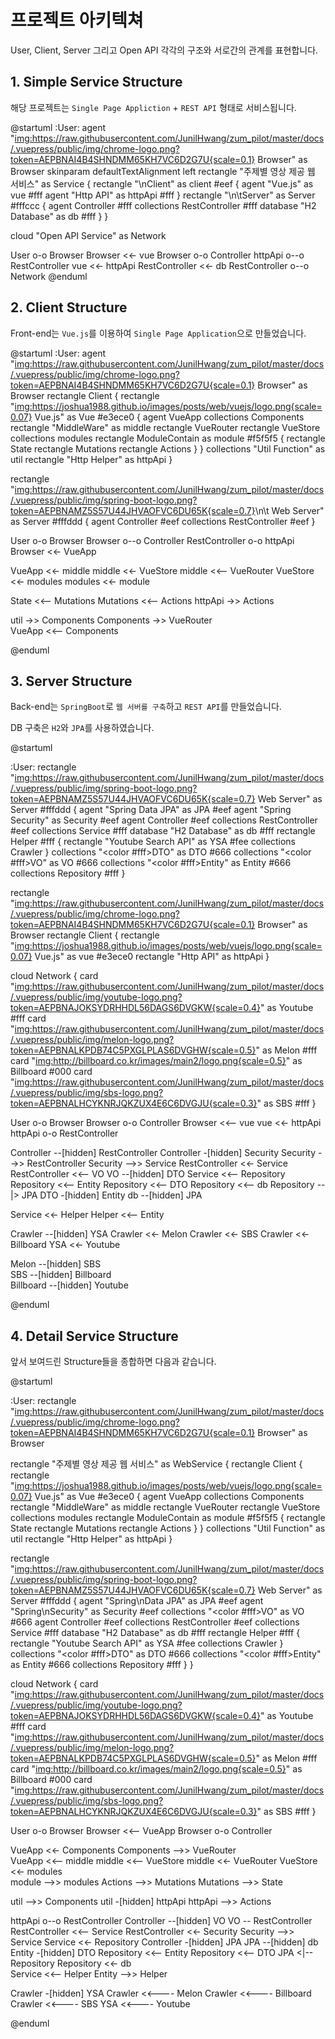 # 프로젝트 아키텍쳐

User, Client, Server 그리고 Open API 각각의 구조와 서로간의 관계를 표현합니다.

## 1. Simple Service Structure

해당 프로젝트는 `Single Page Appliction` + `REST API` 형태로 서비스됩니다.

@startuml
:User: 
agent "<img:https://raw.githubusercontent.com/JunilHwang/zum_pilot/master/docs/.vuepress/public/img/chrome-logo.png?token=AEPBNAI4B4SHNDMM65KH7VC6D2G7U{scale=0.1}> Browser" as Browser
skinparam defaultTextAlignment left
rectangle "주제별 영상 제공 웹 서비스" as Service {
  rectangle "\nClient" as client #eef {
    agent "Vue.js" as vue #fff
    agent "Http API" as httpApi #fff
  }
  rectangle "\n\tServer" as Server #fffccc {
    agent Controller #fff
    collections RestController #fff
    database "H2 Database" as db #fff
  }
}

cloud "Open API Service" as Network

User o-o Browser
Browser <<- vue
Browser o-o Controller
httpApi o--o RestController
vue <<- httpApi
RestController <<- db
RestController o--o Network
@enduml

## 2. Client Structure

Front-end는 `Vue.js`를 이용하여 `Single Page Application`으로 만들었습니다. 

@startuml
:User:
agent "<img:https://raw.githubusercontent.com/JunilHwang/zum_pilot/master/docs/.vuepress/public/img/chrome-logo.png?token=AEPBNAI4B4SHNDMM65KH7VC6D2G7U{scale=0.1}> Browser" as Browser
rectangle Client {
  rectangle "<img:https://joshua1988.github.io/images/posts/web/vuejs/logo.png{scale=0.07}> Vue.js" as Vue #e3ece0 {
    agent VueApp
    collections Components
    rectangle "MiddleWare" as middle
    rectangle VueRouter
    rectangle VueStore
    collections modules
    rectangle ModuleContain as module #f5f5f5 {
      rectangle State
      rectangle Mutations
      rectangle Actions
    }
  }
  collections "Util Function" as util
  rectangle "Http Helper" as httpApi
}

rectangle "<img:https://raw.githubusercontent.com/JunilHwang/zum_pilot/master/docs/.vuepress/public/img/spring-boot-logo.png?token=AEPBNAMZ5S57U44JHVAOFVC6DU65K{scale=0.7}>\n\t Web Server" as Server #fffddd  {
  agent Controller #eef
  collections RestController #eef
}

User o-o Browser
Browser o--o Controller
RestController o-o httpApi
Browser <<- VueApp 

VueApp <<- middle
middle <<- VueStore
middle <<-- VueRouter
VueStore <<- modules
modules <<- module

State <<-- Mutations
Mutations <<-- Actions
httpApi ->> Actions

util ->> Components
Components ->> VueRouter  
VueApp <<-- Components


@enduml

## 3. Server Structure

Back-end는 `SpringBoot`로 `웹 서버를 구축`하고 `REST API`를 만들었습니다.

DB 구축은 `H2`와 `JPA`를 사용하였습니다.

@startuml

:User:
rectangle "<img:https://raw.githubusercontent.com/JunilHwang/zum_pilot/master/docs/.vuepress/public/img/spring-boot-logo.png?token=AEPBNAMZ5S57U44JHVAOFVC6DU65K{scale=0.7}> Web Server" as Server #fffddd {
  agent "Spring Data JPA" as JPA #eef
  agent "Spring Security" as Security #eef
  agent Controller #eef
  collections RestController #eef
  collections Service #fff
  database "H2 Database" as db #fff
  rectangle Helper #fff {
    rectangle "Youtube Search API" as YSA #fee
    collections Crawler
  }
  collections "<color #fff>DTO" as DTO #666
  collections "<color #fff>VO" as VO #666
  collections "<color #fff>Entity" as Entity #666
  collections Repository #fff
}


rectangle "<img:https://raw.githubusercontent.com/JunilHwang/zum_pilot/master/docs/.vuepress/public/img/chrome-logo.png?token=AEPBNAI4B4SHNDMM65KH7VC6D2G7U{scale=0.1}> Browser" as Browser
rectangle Client {
  rectangle "<img:https://joshua1988.github.io/images/posts/web/vuejs/logo.png{scale=0.07}> Vue.js" as vue #e3ece0
  rectangle "Http API" as httpApi
}

cloud Network {
  card "<img:https://raw.githubusercontent.com/JunilHwang/zum_pilot/master/docs/.vuepress/public/img/youtube-logo.png?token=AEPBNAJOKSYDRHHDL56DAGS6DVGKW{scale=0.4}>" as Youtube #fff
  card "<img:https://raw.githubusercontent.com/JunilHwang/zum_pilot/master/docs/.vuepress/public/img/melon-logo.png?token=AEPBNALKPDB74C5PXGLPLAS6DVGHW{scale=0.5}>" as Melon #fff
  card "<img:http://billboard.co.kr/images/main2/logo.png{scale=0.5}>" as Billboard #000
  card "<img:https://raw.githubusercontent.com/JunilHwang/zum_pilot/master/docs/.vuepress/public/img/sbs-logo.png?token=AEPBNALHCYKNRJQKZUX4E6C6DVGJU{scale=0.3}>" as SBS #fff
}

User o-o Browser
Browser o-o Controller
Browser <<-- vue
vue <<- httpApi
httpApi o-o RestController

Controller --[hidden] RestController
Controller -[hidden] Security
Security -->> RestController
Security -->> Service
RestController <<- Service
RestController <<-- VO
VO --[hidden] DTO
Service <<-- Repository
Repository <<-- Entity
Repository <<-- DTO
Repository <<-- db
Repository --|> JPA
DTO -[hidden] Entity
db --[hidden] JPA

Service <<- Helper
Helper <<-- Entity
  
Crawler --[hidden] YSA
Crawler <<- Melon
Crawler <<- SBS
Crawler <<- Billboard
YSA <<- Youtube

Melon --[hidden] SBS    
SBS --[hidden] Billboard    
Billboard --[hidden] Youtube    

@enduml

## 4. Detail Service Structure

앞서 보여드린 Structure들을 종합하면 다음과 같습니다.


@startuml

:User:
rectangle "<img:https://raw.githubusercontent.com/JunilHwang/zum_pilot/master/docs/.vuepress/public/img/chrome-logo.png?token=AEPBNAI4B4SHNDMM65KH7VC6D2G7U{scale=0.1}> Browser" as Browser

rectangle "주제별 영상 제공 웹 서비스" as WebService {
  rectangle Client {
    rectangle "<img:https://joshua1988.github.io/images/posts/web/vuejs/logo.png{scale=0.07}> Vue.js" as Vue #e3ece0 {
      agent VueApp
      collections Components
      rectangle "MiddleWare" as middle
      rectangle VueRouter
      rectangle VueStore
      collections modules
      rectangle ModuleContain as module #f5f5f5 {
        rectangle State
        rectangle Mutations
        rectangle Actions
      }
    }
    collections "Util Function" as util
    rectangle "Http Helper" as httpApi
  }
  
  rectangle "<img:https://raw.githubusercontent.com/JunilHwang/zum_pilot/master/docs/.vuepress/public/img/spring-boot-logo.png?token=AEPBNAMZ5S57U44JHVAOFVC6DU65K{scale=0.7}> Web Server" as Server #fffddd {
    agent "Spring\nData JPA" as JPA #eef
    agent "Spring\nSecurity" as Security #eef
    collections "<color #fff>VO" as VO #666
    agent Controller #eef
    collections RestController #eef
    collections Service #fff
    database "H2 Database" as db #fff
    rectangle Helper #fff {
      rectangle "Youtube Search API" as YSA #fee
      collections Crawler
    }
    collections "<color #fff>DTO" as DTO #666
    collections "<color #fff>Entity" as Entity #666
    collections Repository #fff
  }
}

cloud Network {
  card "<img:https://raw.githubusercontent.com/JunilHwang/zum_pilot/master/docs/.vuepress/public/img/youtube-logo.png?token=AEPBNAJOKSYDRHHDL56DAGS6DVGKW{scale=0.4}>" as Youtube #fff
  card "<img:https://raw.githubusercontent.com/JunilHwang/zum_pilot/master/docs/.vuepress/public/img/melon-logo.png?token=AEPBNALKPDB74C5PXGLPLAS6DVGHW{scale=0.5}>" as Melon #fff
  card "<img:http://billboard.co.kr/images/main2/logo.png{scale=0.5}>" as Billboard #000
  card "<img:https://raw.githubusercontent.com/JunilHwang/zum_pilot/master/docs/.vuepress/public/img/sbs-logo.png?token=AEPBNALHCYKNRJQKZUX4E6C6DVGJU{scale=0.3}>" as SBS #fff
}

User o-o Browser
Browser <<-- VueApp 
Browser o-o Controller

VueApp <<- Components
Components -->> VueRouter  
VueApp <<-- middle
middle <<-- VueStore
middle <<- VueRouter
VueStore <<- modules  
module -->> modules 
Actions -->> Mutations
Mutations -->> State

util -->> Components
util -[hidden] httpApi
httpApi -->> Actions

httpApi o--o RestController
Controller --[hidden] VO
VO -- RestController
RestController <<-- Service
RestController <<- Security
Security -->> Service
Service <<- Repository
Controller -[hidden] JPA
JPA --[hidden] db 
Entity -[hidden] DTO
Repository <<-- Entity 
Repository <<-- DTO 
JPA <|-- Repository
Repository <<- db  
Service <<-- Helper
Entity -->> Helper

Crawler -[hidden] YSA
Crawler <<---- Melon
Crawler <<---- Billboard
Crawler <<---- SBS
YSA <<---- Youtube

@enduml

